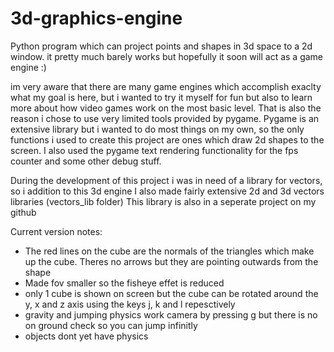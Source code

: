 # 3d-graphics-engine
Python program which can project points and shapes in 3d space to a 2d window.
it pretty much barely works but hopefully it soon will act as a game engine :)

im very aware that there are many game engines which accomplish exaclty what my goal is here, 
but i wanted to try it myself for fun but also to learn more about how video games work on the most basic level.
That is also the reason i chose to use very limited tools provided by pygame. 
Pygame is an extensive library but i wanted to do most things on my own, so the only functions i used to create this project are ones which draw 2d shapes to the screen.
I also used the pygame text rendering functionality for the fps counter and some other debug stuff.

During the development of this project i was in need of a library for vectors, so i addition to this 3d engine I also made fairly extensive 2d and 3d vectors libraries (vectors_lib folder)
This library is also in a seperate project on my github

Current version notes:
- The red lines on the cube are the normals of the triangles which make up the cube. Theres no arrows but they are pointing outwards from the shape
- Made fov smaller so the fisheye effet is reduced
- only 1 cube is shown on screen but the cube can be rotated around the y, x and z axis using the keys j, k and l repesctively
- gravity and jumping physics work camera by pressing g but there is no on ground check so you can jump infinitly
- objects dont yet have physics